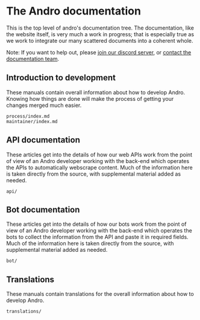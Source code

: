 <!-- SPDX-License-Identifier: MIT -->

# The Andro documentation

This is the top level of andro's documentation tree.
The documentation, like the website itself, is very much a work in progress;
that is especially true as we work to integrate our many scattered documents into a coherent whole.

Note: If you want to help out, please [join our discord server](https://discord.gg/4Z22w6tA),
or [contact the documentation team](mailto:andro.documentation@gmail.com).

## Introduction to development

These manuals contain overall information about how to develop Andro.
Knowing how things are done will make the process of getting your changes merged much easier.

```
process/index.md
maintainer/index.md
```

## API documentation

These articles get into the details of how our web APIs work
from the point of view of an Andro developer working with the back-end
which operates the APIs to automatically webscrape content.
Much of the information here is taken directly from the source,
with supplemental material added as needed.

```
api/
```

## Bot documentation

These articles get into the details of how our bots work
from the point of view of an Andro developer working with the back-end
which operates the bots to collect the information
from the API and paste it in required fields.
Much of the information here is taken directly from the source,
with supplemental material added as needed.

```   
bot/
```


## Translations

These manuals contain translations for the overall information about how to develop Andro.

```
translations/
```